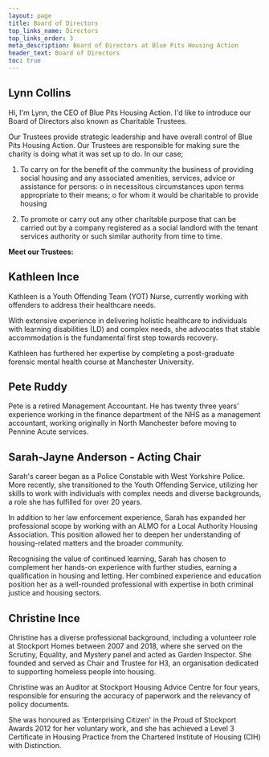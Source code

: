 ```yaml
---
layout: page
title: Board of Directors
top_links_name: Directors
top_links_order: 3
meta_description: Board of Directors at Blue Pits Housing Action
header_text: Board of Directors
toc: true
---
```


## **Lynn Collins**

Hi, I'm Lynn, the CEO of Blue Pits Housing Action. I'd like to introduce our Board of Directors also known as Charitable Trustees.

Our Trustees provide strategic leadership and have overall control of Blue Pits Housing Action. Our Trustees are responsible for making sure the charity is doing what it was set up to do. In our case;

1. To carry on for the benefit of the community the business of providing social housing and any associated amenities, services, advice or assistance for persons: o in necessitous circumstances upon terms appropriate to their means; o for whom it would be charitable to provide housing

2. To promote or carry out any other charitable purpose that can be carried out by a company registered as a social landlord with the tenant services authority or such similar authority from time to time.

**Meet our Trustees:**

## **Kathleen Ince**

Kathleen is a Youth Offending Team (YOT) Nurse, currently working with offenders to address their healthcare needs.

With extensive experience in delivering holistic healthcare to individuals with learning disabilities (LD) and complex needs, she advocates that stable accommodation is the fundamental first step towards recovery.

Kathleen has furthered her expertise by completing a post-graduate forensic mental health course at Manchester University.

## **Pete Ruddy**

Pete is a retired Management Accountant. He has twenty three years’ experience working in the finance department of the NHS as a management accountant, working originally in North Manchester before moving to Pennine Acute services.

## **Sarah-Jayne Anderson - Acting Chair**

Sarah's career began as a Police Constable with West Yorkshire Police. More recently, she transitioned to the Youth Offending Service, utilizing her skills to work with individuals with complex needs and diverse backgrounds, a role she has fulfilled for over 20 years.

In addition to her law enforcement experience, Sarah has expanded her professional scope by working with an ALMO for a Local Authority Housing Association. This position allowed her to deepen her understanding of housing-related matters and the broader community.

Recognising the value of continued learning, Sarah has chosen to complement her hands-on experience with further studies, earning a qualification in housing and letting. Her combined experience and education position her as a well-rounded professional with expertise in both criminal justice and housing sectors.

## **Christine Ince**

Christine has a diverse professional background, including a volunteer role at Stockport Homes between 2007 and 2018, where she served on the Scrutiny, Equality, and Mystery panel and acted as Garden Inspector. She founded and served as Chair and Trustee for H3, an organisation dedicated to supporting homeless people into housing.

Christine was an Auditor at Stockport Housing Advice Centre for four years, responsible for ensuring the accuracy of paperwork and the relevancy of policy documents.

She was honoured as 'Enterprising Citizen' in the Proud of Stockport Awards 2012 for her voluntary work, and she has achieved a Level 3 Certificate in Housing Practice from the Chartered Institute of Housing (CIH) with Distinction.
